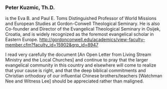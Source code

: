 ### Peter Kuzmic, Th.D.
is the Eva B. and Paul E. Toms Distinguished Professor of World Missions and European Studies at Gordon-Conwell Theological Seminary. He is also Co-founder and Director of the Evangelical Theological Seminary in Osijek, Croatia, and is widely recognized as the foremost evangelical scholar in Eastern Europe. <http://gordonconwell.edu/academics/view-faculty-member.cfm?faculty_id=15902&grp_id=8947>

I read very carefully the document [An Open Letter from Living Stream Ministry and the Local Churches] and continue to pray that the larger evangelical community in this country and elsewhere will come to realize that your cause is right, and that the deep biblical commitments and Christian orthodoxy of our influential Chinese brothers/teachers [Watchman Nee and Witness Lee] should be appreciated rather than maligned.